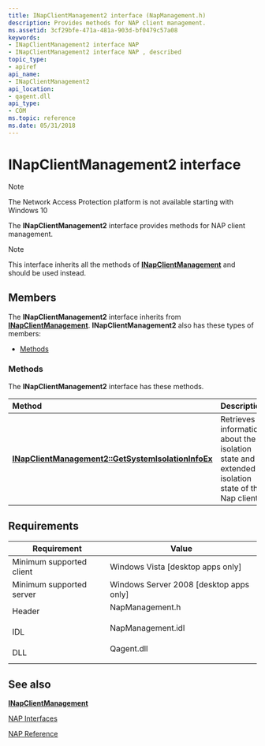 ```yaml
---
title: INapClientManagement2 interface (NapManagement.h)
description: Provides methods for NAP client management.
ms.assetid: 3cf29bfe-471a-481a-903d-bf0479c57a08
keywords:
- INapClientManagement2 interface NAP
- INapClientManagement2 interface NAP , described
topic_type:
- apiref
api_name:
- INapClientManagement2
api_location:
- qagent.dll
api_type:
- COM
ms.topic: reference
ms.date: 05/31/2018
---
```


# INapClientManagement2 interface

> [!Note]  
> The Network Access Protection platform is not available starting with Windows 10

 

The **INapClientManagement2** interface provides methods for NAP client management.

> [!Note]  
> This interface inherits all the methods of [**INapClientManagement**](inapclientmanagement.md) and should be used instead.

 

## Members

The **INapClientManagement2** interface inherits from [**INapClientManagement**](inapclientmanagement.md). **INapClientManagement2** also has these types of members:

-   [Methods](#methods)

### Methods

The **INapClientManagement2** interface has these methods.



| Method                                                                                                    | Description                                                                                                |
|:----------------------------------------------------------------------------------------------------------|:-----------------------------------------------------------------------------------------------------------|
| [**INapClientManagement2::GetSystemIsolationInfoEx**](inapclientmanagement2-getsystemisolationinfoex.md) | Retrieves information about the isolation state and extended isolation state of the Nap client.<br/> |



 

## Requirements



| Requirement | Value |
|-------------------------------------|----------------------------------------------------------------------------------------------|
| Minimum supported client<br/> | Windows Vista \[desktop apps only\]<br/>                                               |
| Minimum supported server<br/> | Windows Server 2008 \[desktop apps only\]<br/>                                         |
| Header<br/>                   | <dl> <dt>NapManagement.h</dt> </dl>   |
| IDL<br/>                      | <dl> <dt>NapManagement.idl</dt> </dl> |
| DLL<br/>                      | <dl> <dt>Qagent.dll</dt> </dl>        |



## See also

<dl> <dt>

[**INapClientManagement**](inapclientmanagement.md)
</dt> <dt>

[NAP Interfaces](nap-interfaces.md)
</dt> <dt>

[NAP Reference](nap-reference.md)
</dt> </dl>

 

 





